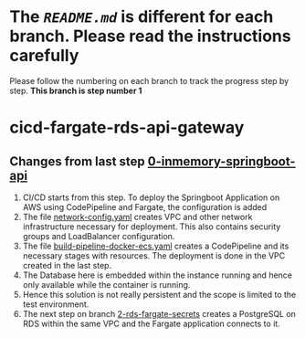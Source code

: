 # The *`README.md`* is different for each branch. Please read the instructions carefully

Please follow the numbering on each branch to track the progress step by step.
**This branch is step number 1**

# cicd-fargate-rds-api-gateway

## Changes from last step [0-inmemory-springboot-api](https://github.com/S-Polimetla/cicd-fargate-rds-api-gateway/tree/0-inmemory-springboot-api)

1. CI/CD starts from this step. To deploy the Springboot Application on AWS using CodePipeline and Fargate, the configuration is added
2. The file [network-config.yaml](./cloudformation-generic/network-config.yaml) creates VPC and other network infrastructure necessary for deployment. This also contains security groups and LoadBalancer configuration.
3. The file [build-pipeline-docker-ecs.yaml](./cloudformation-generic/build-pipeline-docker-ecs.yaml) creates a CodePipeline and its necessary stages with resources. The deployment is done in the VPC created in the last step.
4. The Database here is embedded within the instance running and hence only available while the container is running.
5. Hence this solution is not really persistent and the scope is limited to the test environment.
6. The next step on branch [2-rds-fargate-secrets](https://github.com/S-Polimetla/cicd-fargate-rds-api-gateway/tree/2-rds-fargate-secrets) creates a PostgreSQL on RDS within the same VPC and the Fargate application connects to it.